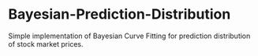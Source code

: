 # Bayesian-Prediction-Distribution
Simple implementation of Bayesian Curve Fitting for prediction distribution of stock market prices.
